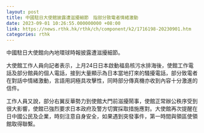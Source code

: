 ```yaml
---
layout: post
title: 中國駐日大使館披露遭滋擾細節　指部分致電者情緒激動
date: 2023-09-01 10:26:55.000000000 +08:00
link: https://news.rthk.hk/rthk/ch/component/k2/1716198-20230901.htm
categories: rthk
---
```


中國駐日大使館向內地環球時報披露遭滋擾細節。

大使館工作人員向記者表示，上月24日日本啟動福島核污水排海後，使館工作電話及部分館員的個人電話，接到大量顯示為日本當地打來的騷擾電話，部分致電者在對話中情緒激動，言語用詞極具攻擊性，同時部分傳真機亦收到內容十分激進的信件。

工作人員又說，部分右翼反華勢力到使館大門前滋擾鬧事，使館正常辦公秩序受到很大影響，使館已強烈要求日本政府及警方切實採取措施應對。大使館再次提醒在日中國公民及企業，時刻注意自身安全，如果遇到突發事件，第一時間與領區使領館取得聯繫。
